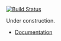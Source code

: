 [![Build Status](https://travis-ci.org/rhysd/github-complete.vim.svg?branch=master)](https://travis-ci.org/rhysd/github-complete.vim)

Under construction.

- [Documentation](https://github.com/rhysd/github-complete.vim/doc/github-complete.txt)
